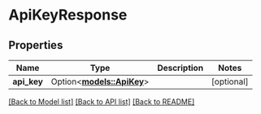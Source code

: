 # ApiKeyResponse

## Properties

Name | Type | Description | Notes
------------ | ------------- | ------------- | -------------
**api_key** | Option<[**models::ApiKey**](APIKey.md)> |  | [optional]

[[Back to Model list]](../README.md#documentation-for-models) [[Back to API list]](../README.md#documentation-for-api-endpoints) [[Back to README]](../README.md)


